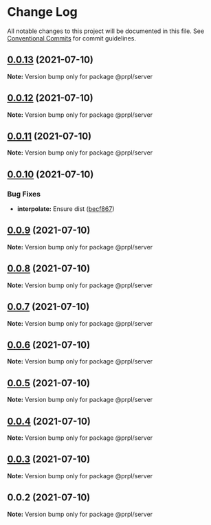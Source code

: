 # Change Log

All notable changes to this project will be documented in this file.
See [Conventional Commits](https://conventionalcommits.org) for commit guidelines.

## [0.0.13](https://github.com/tyhopp/prpl/compare/@prpl/server@0.0.12...@prpl/server@0.0.13) (2021-07-10)

**Note:** Version bump only for package @prpl/server





## [0.0.12](https://github.com/tyhopp/prpl/compare/@prpl/server@0.0.11...@prpl/server@0.0.12) (2021-07-10)

**Note:** Version bump only for package @prpl/server





## [0.0.11](https://github.com/tyhopp/prpl/compare/@prpl/server@0.0.10...@prpl/server@0.0.11) (2021-07-10)

**Note:** Version bump only for package @prpl/server





## [0.0.10](https://github.com/tyhopp/prpl/compare/@prpl/server@0.0.9...@prpl/server@0.0.10) (2021-07-10)


### Bug Fixes

* **interpolate:** Ensure dist ([becf867](https://github.com/tyhopp/prpl/commit/becf86773572f761d7a1f1393e4a625945c287dc))





## [0.0.9](https://github.com/tyhopp/prpl/compare/@prpl/server@0.0.8...@prpl/server@0.0.9) (2021-07-10)

**Note:** Version bump only for package @prpl/server





## [0.0.8](https://github.com/tyhopp/prpl/compare/@prpl/server@0.0.7...@prpl/server@0.0.8) (2021-07-10)

**Note:** Version bump only for package @prpl/server





## [0.0.7](https://github.com/tyhopp/prpl/compare/@prpl/server@0.0.6...@prpl/server@0.0.7) (2021-07-10)

**Note:** Version bump only for package @prpl/server





## [0.0.6](https://github.com/tyhopp/prpl/compare/@prpl/server@0.0.5...@prpl/server@0.0.6) (2021-07-10)

**Note:** Version bump only for package @prpl/server





## [0.0.5](https://github.com/tyhopp/prpl/compare/@prpl/server@0.0.4...@prpl/server@0.0.5) (2021-07-10)

**Note:** Version bump only for package @prpl/server





## [0.0.4](https://github.com/tyhopp/prpl/compare/@prpl/server@0.0.3...@prpl/server@0.0.4) (2021-07-10)

**Note:** Version bump only for package @prpl/server





## [0.0.3](https://github.com/tyhopp/prpl/compare/@prpl/server@0.0.2...@prpl/server@0.0.3) (2021-07-10)

**Note:** Version bump only for package @prpl/server





## 0.0.2 (2021-07-10)

**Note:** Version bump only for package @prpl/server
